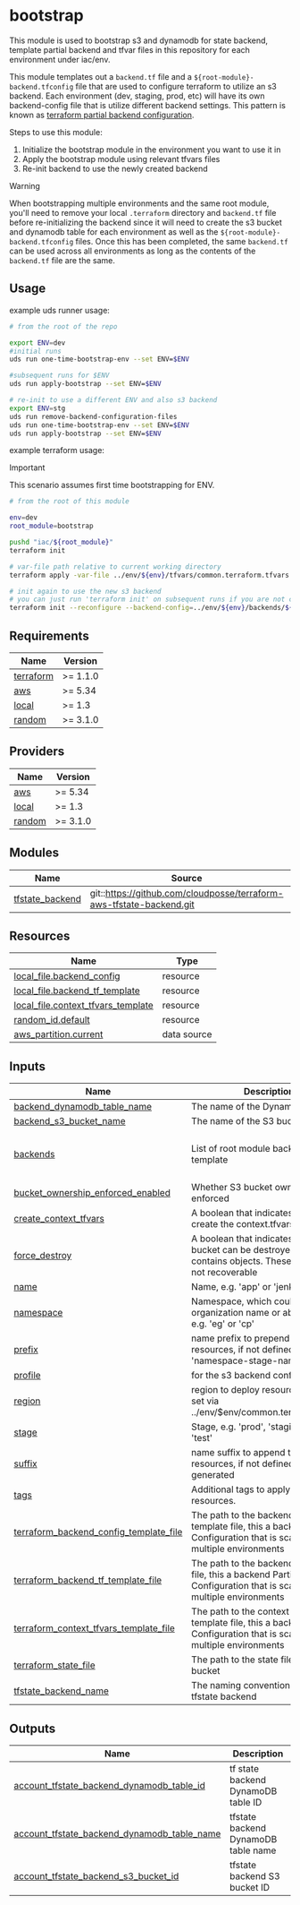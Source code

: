 # bootstrap

This module is used to bootstrap s3 and dynamodb for state backend, template partial backend and tfvar files in this repository for each environment under iac/env.

This module templates out a `backend.tf` file and a `${root-module}-backend.tfconfig` file that are used to configure terraform to utilize an s3 backend. Each environment (dev, staging, prod, etc) will have its own backend-config file that is utilize different backend settings. This pattern is known as [terraform partial backend configuration](https://developer.hashicorp.com/terraform/language/settings/backends/configuration#partial-configuration).

Steps to use this module:

1. Initialize the bootstrap module in the environment you want to use it in
2. Apply the bootstrap module using relevant tfvars files
3. Re-init backend to use the newly created backend

> [!WARNING]
When bootstrapping multiple environments and the same root module, you'll need to remove your local `.terraform` directory and `backend.tf` file before re-initializing the backend since it will need to create the s3 bucket and dynamodb table for each environment as well as the `${root-module}-backend.tfconfig` files. Once this has been completed, the same `backend.tf` can be used across all environments as long as the contents of the `backend.tf` file are the same.

## Usage

example uds runner usage:

``` bash
# from the root of the repo

export ENV=dev
#initial runs
uds run one-time-bootstrap-env --set ENV=$ENV

#subsequent runs for $ENV
uds run apply-bootstrap --set ENV=$ENV

# re-init to use a different ENV and also s3 backend
export ENV=stg
uds run remove-backend-configuration-files
uds run one-time-bootstrap-env --set ENV=$ENV
uds run apply-bootstrap --set ENV=$ENV
```

example terraform usage:

> [!IMPORTANT]
> This scenario assumes first time bootstrapping for ENV.

``` bash
# from the root of this module

env=dev
root_module=bootstrap

pushd "iac/${root_module}"
terraform init

# var-file path relative to current working directory
terraform apply -var-file ../env/${env}/tfvars/common.terraform.tfvars -var-file ../env/${env}/tfvars/${root_module}.terraform.tfvars -auto-approve

# init again to use the new s3 backend
# you can just run 'terraform init' on subsequent runs if you are not changing the backend or ENV context
terraform init --reconfigure --backend-config=../env/${env}/backends/${root_module}-backend.tfconfig
```

<!-- BEGINNING OF PRE-COMMIT-TERRAFORM DOCS HOOK -->
## Requirements

| Name | Version |
|------|---------|
| <a name="requirement_terraform"></a> [terraform](#requirement\_terraform) | >= 1.1.0 |
| <a name="requirement_aws"></a> [aws](#requirement\_aws) | >= 5.34 |
| <a name="requirement_local"></a> [local](#requirement\_local) | >= 1.3 |
| <a name="requirement_random"></a> [random](#requirement\_random) | >= 3.1.0 |

## Providers

| Name | Version |
|------|---------|
| <a name="provider_aws"></a> [aws](#provider\_aws) | >= 5.34 |
| <a name="provider_local"></a> [local](#provider\_local) | >= 1.3 |
| <a name="provider_random"></a> [random](#provider\_random) | >= 3.1.0 |

## Modules

| Name | Source | Version |
|------|--------|---------|
| <a name="module_tfstate_backend"></a> [tfstate\_backend](#module\_tfstate\_backend) | git::https://github.com/cloudposse/terraform-aws-tfstate-backend.git | tags/1.4.0 |

## Resources

| Name | Type |
|------|------|
| [local_file.backend_config](https://registry.terraform.io/providers/hashicorp/local/latest/docs/resources/file) | resource |
| [local_file.backend_tf_template](https://registry.terraform.io/providers/hashicorp/local/latest/docs/resources/file) | resource |
| [local_file.context_tfvars_template](https://registry.terraform.io/providers/hashicorp/local/latest/docs/resources/file) | resource |
| [random_id.default](https://registry.terraform.io/providers/hashicorp/random/latest/docs/resources/id) | resource |
| [aws_partition.current](https://registry.terraform.io/providers/hashicorp/aws/latest/docs/data-sources/partition) | data source |

## Inputs

| Name | Description | Type | Default | Required |
|------|-------------|------|---------|:--------:|
| <a name="input_backend_dynamodb_table_name"></a> [backend\_dynamodb\_table\_name](#input\_backend\_dynamodb\_table\_name) | The name of the DynamoDB table | `string` | `""` | no |
| <a name="input_backend_s3_bucket_name"></a> [backend\_s3\_bucket\_name](#input\_backend\_s3\_bucket\_name) | The name of the S3 bucket | `string` | `""` | no |
| <a name="input_backends"></a> [backends](#input\_backends) | List of root module backends to template | `list(string)` | <pre>[<br>  "bootstrap",<br>  "swf"<br>]</pre> | no |
| <a name="input_bucket_ownership_enforced_enabled"></a> [bucket\_ownership\_enforced\_enabled](#input\_bucket\_ownership\_enforced\_enabled) | Whether S3 bucket ownership is enforced | `bool` | `true` | no |
| <a name="input_create_context_tfvars"></a> [create\_context\_tfvars](#input\_create\_context\_tfvars) | A boolean that indicates whether to create the context.tfvars file | `bool` | `true` | no |
| <a name="input_force_destroy"></a> [force\_destroy](#input\_force\_destroy) | A boolean that indicates the S3 bucket can be destroyed even if it contains objects. These objects are not recoverable | `bool` | `false` | no |
| <a name="input_name"></a> [name](#input\_name) | Name, e.g. 'app' or 'jenkins' | `string` | `"narwhal-delivery-iac-swf"` | no |
| <a name="input_namespace"></a> [namespace](#input\_namespace) | Namespace, which could be your organization name or abbreviation, e.g. 'eg' or 'cp' | `string` | `"du"` | no |
| <a name="input_prefix"></a> [prefix](#input\_prefix) | name prefix to prepend to most resources, if not defined, created as: 'namespace-stage-name' | `string` | `""` | no |
| <a name="input_profile"></a> [profile](#input\_profile) | for the s3 backend config file | `string` | `""` | no |
| <a name="input_region"></a> [region](#input\_region) | region to deploy resources, this is set via ../env/$env/common.terraform.tfvars | `string` | n/a | yes |
| <a name="input_stage"></a> [stage](#input\_stage) | Stage, e.g. 'prod', 'staging', 'dev', or 'test' | `string` | `"test"` | no |
| <a name="input_suffix"></a> [suffix](#input\_suffix) | name suffix to append to most resources, if not defined, randomly generated | `string` | `""` | no |
| <a name="input_tags"></a> [tags](#input\_tags) | Additional tags to apply to all resources. | `map(string)` | `{}` | no |
| <a name="input_terraform_backend_config_template_file"></a> [terraform\_backend\_config\_template\_file](#input\_terraform\_backend\_config\_template\_file) | The path to the backend config template file, this a backend Partial Configuration that is scalable across multiple environments | `string` | `"../templates/backend.tfconfig.tpl"` | no |
| <a name="input_terraform_backend_tf_template_file"></a> [terraform\_backend\_tf\_template\_file](#input\_terraform\_backend\_tf\_template\_file) | The path to the backend tf template file, this a backend Partial Configuration that is scalable across multiple environments | `string` | `"../templates/backend.tf.tpl"` | no |
| <a name="input_terraform_context_tfvars_template_file"></a> [terraform\_context\_tfvars\_template\_file](#input\_terraform\_context\_tfvars\_template\_file) | The path to the context tfvars template file, this a backend Partial Configuration that is scalable across multiple environments | `string` | `"../templates/context.tf.tpl"` | no |
| <a name="input_terraform_state_file"></a> [terraform\_state\_file](#input\_terraform\_state\_file) | The path to the state file inside the bucket | `string` | `"terraform.tfstate"` | no |
| <a name="input_tfstate_backend_name"></a> [tfstate\_backend\_name](#input\_tfstate\_backend\_name) | The naming convention for the tfstate backend | `string` | `"tfstate"` | no |

## Outputs

| Name | Description |
|------|-------------|
| <a name="output_account_tfstate_backend_dynamodb_table_id"></a> [account\_tfstate\_backend\_dynamodb\_table\_id](#output\_account\_tfstate\_backend\_dynamodb\_table\_id) | tf state backend DynamoDB table ID |
| <a name="output_account_tfstate_backend_dynamodb_table_name"></a> [account\_tfstate\_backend\_dynamodb\_table\_name](#output\_account\_tfstate\_backend\_dynamodb\_table\_name) | tfstate backend DynamoDB table name |
| <a name="output_account_tfstate_backend_s3_bucket_id"></a> [account\_tfstate\_backend\_s3\_bucket\_id](#output\_account\_tfstate\_backend\_s3\_bucket\_id) | tfstate backend S3 bucket ID |
<!-- END OF PRE-COMMIT-TERRAFORM DOCS HOOK -->
